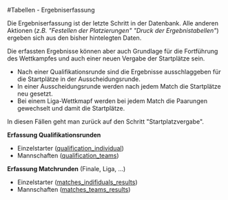 #Tabellen - Ergebniserfassung

Die Ergebniserfassung ist der letzte Schritt in der Datenbank. Alle anderen Aktionen (*z.B. "Festellen der Platzierungen" "Druck der Ergebnistabellen"*) ergeben sich aus den bisher hintelegten Daten.

Die erfassten Ergebnisse können aber auch Grundlage für die Fortführung des Wettkampfes und auch einer neuen Vergabe der Startplätze sein. 
* Nach einer Qualifikationsrunde sind die Ergebnisse ausschlaggeben für die Startplätze in der Ausscheidungsrunde.
* In einer Ausscheidungsrunde werden nach jedem Match die Startplätze neu gesetzt.
* Bei einem Liga-Wettkmapf werden bei jedem Match die Paarungen gewechselt und damit die Startplätze.

In diesen Fällen geht man zurück auf den Schritt "Startplatzvergabe".

**Erfassung Qualifikationsrunden**

* Einzelstarter ([qualification_individual])
* Mannschaften ([qualification_teams])

**Erfassung Matchrunden** (Finale, Liga, ...)

* Einzelstarter ([matches_indifiduals_results])
* Mannschaften ([matches_teams_results])


[qualification_individual]: kapitel_05_01.md
[qualification_teams]: kapitel_05_02.md

[matches_indifiduals_results]: kapitel_05_03.md
[matches_teams_results]: kapitel_05_04.md
